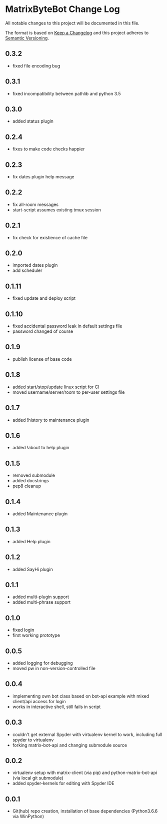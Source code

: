 # MatrixByteBot Change Log

All notable changes to this project will be documented in this file.

The format is based on [Keep a Changelog](http://keepachangelog.com/) and this project adheres to [Semantic Versioning](http://semver.org/).

## 0.3.2
-   fixed file encoding bug

## 0.3.1
-   fixed incompatibility between pathlib and python 3.5

## 0.3.0
-   added status plugin

## 0.2.4
-   fixes to make code checks happier

## 0.2.3
-   fix dates plugin help message

## 0.2.2
-   fix all-room messages
-   start-script assumes existing tmux session

## 0.2.1
-   fix check for existience of cache file

## 0.2.0
-   imported dates plugin
-   add scheduler

## 0.1.11
-   fixed update and deploy script

## 0.1.10
-   fixed accidental password leak in default settings file
-   password changed of course

## 0.1.9
-   publish license of base code

## 0.1.8
-   added start/stop/update linux script for CI
-   moved username/server/room to per-user settings file

## 0.1.7
-   added !history to maintenance plugin

## 0.1.6
-   added !about to help plugin

## 0.1.5
-   removed submodule
-   added docstrings
-   pep8 cleanup

## 0.1.4
-   added Maintenance plugin

## 0.1.3
-   added Help plugin

## 0.1.2
-   added SayHi plugin

## 0.1.1
-   added multi-plugin support
-   added multi-phrase support

## 0.1.0
-   fixed login
-   first working prototype

## 0.0.5
-   added logging for debugging
-   moved pw in non-version-controlled file

## 0.0.4
-   implementing own bot class based on bot-api example with mixed client/api access for login
-   works in interactive shell, still fails in script

## 0.0.3
-   couldn't get external Spyder with virtualenv kernel to work, including full spyder to virtualenv
-   forking matrix-bot-api and changing submodule source

## 0.0.2

-   virtualenv setup with matrix-client (via pip) and python-matrix-bot-api (via local git submodule)
-   added spyder-kernels for editing with Spyder IDE

## 0.0.1

-   Git(hub) repo creation, installation of base dependencies (Python3.6.6 via WinPython)
